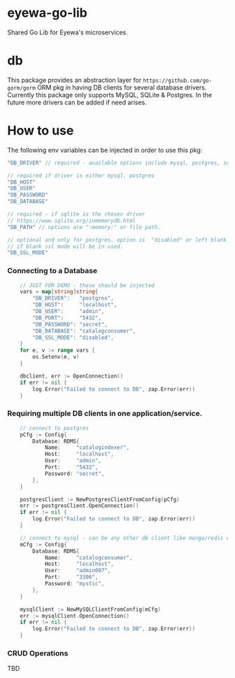 # eyewa-go-lib
Shared Go Lib for Eyewa's microservices.

# db
This package provides an abstraction layer for `https://github.com/go-gorm/gorm` ORM pkg in having DB clients for several database drivers. Currently this package only supports MySQL, SQLite & Postgres. In the future more drivers can be added if need arises.

# How to use
The following env variables can be injected in order to use this pkg:

```go
"DB_DRIVER" // required - available options include mysql, postgres, sqlite

// required if driver is either mysql, postgres
"DB_HOST"
"DB_USER"
"DB_PASSWORD"
"DB_DATABASE"

// required - if sqlite is the chosen driver
// https://www.sqlite.org/inmemorydb.html
"DB_PATH" // options are ":memory:" or file path.

// optional and only for postgres. option is  "disabled" or left blank
// if blank ssl mode will be in used.
"DB_SSL_MODE"
```
### Connecting to a Database

```go
	// JUST FOR DEMO - these should be injected
	vars = map[string]string{
		"DB_DRIVER":   "postgres",
		"DB_HOST":     "localhost",
		"DB_USER":     "admin",
		"DB_PORT":     "5432",
		"DB_PASSWORD": "secret",
		"DB_DATABASE": "catalogconsumer",
		"DB_SSL_MODE": "disabled",
	}
	for e, v := range vars {
		os.Setenv(e, v)
	}

	dbclient, err := OpenConnection()
	if err != nil {
		log.Error("Failed to connect to DB", zap.Error(err))
	}
```

### Requiring multiple DB clients in one application/service.

```go
	// connect to postgres
	pCfg := Config{
		Database: RDMS{
			Name:     "catalogindexer",
			Host:     "localhost",
			User:     "admin",
			Port:     "5432",
			Password: "secret",
		},
	}

	postgresClient := NewPostgresClientFromConfig(pCfg)
	err := postgresClient.OpenConnection()
	if err != nil {
		log.Error("Failed to connect to DB", zap.Error(err))
	}

	// connect to mysql - can be any other db client like mongo/redis etc.
	mCfg := Config{
		Database: RDMS{
			Name:     "catalogconsumer",
			Host:     "localhost",
			User:     "admin007",
			Port:     "3306",
			Password: "mystic",
		},
	}

	mysqlClient := NewMySQLClientFromConfig(mCfg)
	err := mysqlClient.OpenConnection()
	if err != nil {
		log.Error("Failed to connect to DB", zap.Error(err))
	}

```

### CRUD Operations
TBD